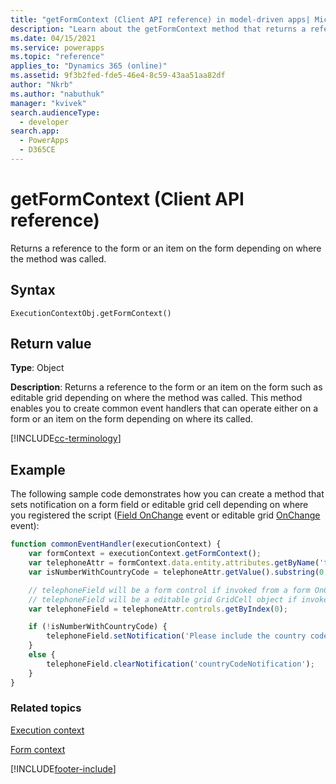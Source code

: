 ```yaml
---
title: "getFormContext (Client API reference) in model-driven apps| MicrosoftDocs"
description: "Learn about the getFormContext method that returns a reference to the form or an item on the form depending on where the method was called." 
ms.date: 04/15/2021
ms.service: powerapps
ms.topic: "reference"
applies_to: "Dynamics 365 (online)"
ms.assetid: 9f3b2fed-fde5-46e4-8c59-43aa51aa82df
author: "Nkrb"
ms.author: "nabuthuk"
manager: "kvivek"
search.audienceType: 
  - developer
search.app: 
  - PowerApps
  - D365CE
---
```

# getFormContext (Client API reference)

Returns a reference to the form or an item on the form depending on where the method was called.

## Syntax

`ExecutionContextObj.getFormContext()`

## Return value

**Type**: Object

**Description**: Returns a reference to the form or an item on the form such as editable grid depending on where the method was called. This method enables you to create common event handlers that can operate either on a form or an item on the form depending on where its called.

[!INCLUDE[cc-terminology](../../data-platform/includes/cc-terminology.md)]

## Example

The following sample code demonstrates how you can create a method that sets notification on a form field or editable grid cell depending on where you registered the script ([Field OnChange](../events/attribute-onchange.md) event or editable grid [OnChange](../events/grid-onchange.md) event):

```JavaScript
function commonEventHandler(executionContext) {
    var formContext = executionContext.getFormContext();    
    var telephoneAttr = formContext.data.entity.attributes.getByName('telephone1');
    var isNumberWithCountryCode = telephoneAttr.getValue().substring(0,1) === '+';

    // telephoneField will be a form control if invoked from a form OnChange event;
    // telephoneField will be a editable grid GridCell object if invoked from editable grid OnChange event.
    var telephoneField = telephoneAttr.controls.getByIndex(0);

    if (!isNumberWithCountryCode) {
        telephoneField.setNotification('Please include the country code beginning with ‘+’.', 'countryCodeNotification');
    }
    else {
        telephoneField.clearNotification('countryCodeNotification');
    }
}
```


### Related topics
[Execution context](../execution-context.md)

[Form context](../../clientapi-form-context.md)







[!INCLUDE[footer-include](../../../../../includes/footer-banner.md)]